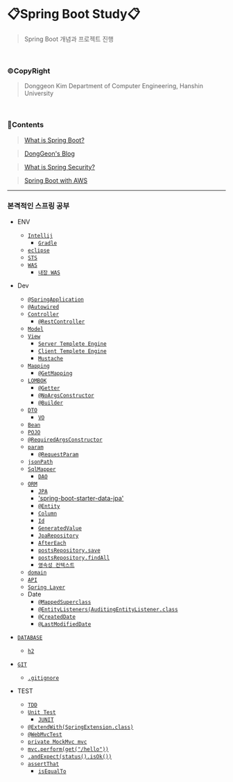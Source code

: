 # 📋Spring Boot Study📋

> Spring Boot 개념과 프로젝트 진행 

<br>

### ©CopyRight

> Donggeon Kim
> Department of Computer Engineering, Hanshin University

<br>


### 📒Contents

> [What is Spring Boot?](https://github.com/DongGeon0908/Spring-Boot/tree/master/Spring%20Boot%20Basic)

> [DongGeon's Blog](https://github.com/DongGeon0908/Spring-Boot/tree/master/Spring%20Boot%20Blog)

> [What is Spring Security?](https://github.com/DongGeon0908/Spring-Boot/tree/master/Spring%20Boot%20Security)

> [Spring Boot with AWS](https://github.com/DongGeon0908/Spring-Boot/tree/master/Spring%20Boot%20With%20AWS)

<hr />

### 본격적인 스프링 공부

- ENV
    + [`Intellij`](https://github.com/DongGeon0908/Spring-Boot/blob/master/Spring%20Boot%20With%20AWS/Intellij.md)
        * [`Gradle`](https://github.com/DongGeon0908/Spring-Boot/blob/master/Spring%20Boot%20With%20AWS/Gradle.md)
    + [`eclipse`](https://github.com/DongGeon0908/Spring-Boot/blob/master/Spring%20Boot%20With%20AWS/eclipse.md)
    + [`STS`](https://github.com/DongGeon0908/Spring-Boot/blob/master/Spring%20Boot%20With%20AWS/STS.md)
    + [`WAS`](https://github.com/DongGeon0908/Spring-Boot/blob/master/Spring%20Boot%20With%20AWS/WAS.md)
        * [`내장 WAS`](https://github.com/DongGeon0908/Spring-Boot/blob/master/Spring%20Boot%20With%20AWS/InnerWAS.md)
- Dev
    + [`@SpringApplication`](https://github.com/DongGeon0908/Spring-Boot/blob/master/Spring%20Boot%20With%20AWS/SpringApplication.md)
    + [`@Autowired`](https://github.com/DongGeon0908/Spring-Boot/blob/master/Spring%20Boot%20With%20AWS/Autowired.md)
    + [`Controller`](https://github.com/DongGeon0908/Spring-Boot/blob/master/Spring%20Boot%20With%20AWS/Controller.md)
        * [`@RestController`](https://github.com/DongGeon0908/Spring-Boot/blob/master/Spring%20Boot%20With%20AWS/RestController.md)
    + [`Model`](https://github.com/DongGeon0908/Spring-Boot/blob/master/Spring%20Boot%20With%20AWS/Model.md)
    + [`View`](https://github.com/DongGeon0908/Spring-Boot/blob/master/Spring%20Boot%20With%20AWS/View.md)
        * [`Server Templete Engine`](https://github.com/DongGeon0908/Spring-Boot/blob/master/Spring%20Boot%20With%20AWS/ServerTemplete.md)
        * [`Client Templete Engine`](https://github.com/DongGeon0908/Spring-Boot/blob/master/Spring%20Boot%20With%20AWS/ClientTemplete.md)
        * [`Mustache`](https://github.com/DongGeon0908/Spring-Boot/blob/master/Spring%20Boot%20With%20AWS/Mustache.md)
    + [`Mapping`](https://github.com/DongGeon0908/Spring-Boot/blob/master/Spring%20Boot%20With%20AWS/Mapping.md)
        * [`@GetMapping`](https://github.com/DongGeon0908/Spring-Boot/blob/master/Spring%20Boot%20With%20AWS/GetMapping.md)
    + [`LOMBOK`](https://github.com/DongGeon0908/Spring-Boot/blob/master/Spring%20Boot%20With%20AWS/LOMBOK.md)
        * [`@Getter`](https://github.com/DongGeon0908/Spring-Boot/blob/master/Spring%20Boot%20With%20AWS/Getter.md)
        * [`@NoArgsConstructor`](https://github.com/DongGeon0908/Spring-Boot/blob/master/Spring%20Boot%20With%20AWS/NoArgsConstructor.md)
        * [`@Builder`](https://github.com/DongGeon0908/Spring-Boot/blob/master/Spring%20Boot%20With%20AWS/Builder.md)
    + [`DTO`](https://github.com/DongGeon0908/Spring-Boot/blob/master/Spring%20Boot%20With%20AWS/DTO.md)
        * [`VO`](https://github.com/DongGeon0908/Spring-Boot/blob/master/Spring%20Boot%20With%20AWS/VO.md)
    + [`Bean`](https://github.com/DongGeon0908/Spring-Boot/blob/master/Spring%20Boot%20With%20AWS/Bean.md)
    + [`POJO`](https://github.com/DongGeon0908/Spring-Boot/blob/master/Spring%20Boot%20With%20AWS/POJO.md)
    + [`@RequiredArgsConstructor`](https://github.com/DongGeon0908/Spring-Boot/blob/master/Spring%20Boot%20With%20AWS/RequiredArgsConstructor.md)
    + [`param`](https://github.com/DongGeon0908/Spring-Boot/blob/master/Spring%20Boot%20With%20AWS/param.md)
        * [`@RequestParam`](https://github.com/DongGeon0908/Spring-Boot/blob/master/Spring%20Boot%20With%20AWS/RequestParam.md)
    + [`jsonPath`](https://github.com/DongGeon0908/Spring-Boot/blob/master/Spring%20Boot%20With%20AWS/jsonPath.md)
    + [`SqlMapper`](https://github.com/DongGeon0908/Spring-Boot/blob/master/Spring%20Boot%20With%20AWS/SqlMapper.md)
        * [`DAO`](https://github.com/DongGeon0908/Spring-Boot/blob/master/Spring%20Boot%20With%20AWS/DAO.md)
    + [`ORM`](https://github.com/DongGeon0908/Spring-Boot/blob/master/Spring%20Boot%20With%20AWS/ORM.md)
        * [`JPA`](https://github.com/DongGeon0908/Spring-Boot/blob/master/Spring%20Boot%20With%20AWS/JPA.md)
        * ['spring-boot-starter-data-jpa'](https://github.com/DongGeon0908/Spring-Boot/blob/master/Spring%20Boot%20With%20AWS/springbootstarterdatajpa.md)
        * [`@Entity`](https://github.com/DongGeon0908/Spring-Boot/blob/master/Spring%20Boot%20With%20AWS/Entity.md)
        * [`Column`](https://github.com/DongGeon0908/Spring-Boot/blob/master/Spring%20Boot%20With%20AWS/Column.md)
        * [`Id`](https://github.com/DongGeon0908/Spring-Boot/blob/master/Spring%20Boot%20With%20AWS/Id.md)
        * [`GeneratedValue`](https://github.com/DongGeon0908/Spring-Boot/blob/master/Spring%20Boot%20With%20AWS/GeneratedValue.md)
        * [`JpaRepository`](https://github.com/DongGeon0908/Spring-Boot/blob/master/Spring%20Boot%20With%20AWS/JpaRepository.md)
        * [`AfterEach`](https://github.com/DongGeon0908/Spring-Boot/blob/master/Spring%20Boot%20With%20AWS/AfterEach.md)
        * [`postsRepository.save`](https://github.com/DongGeon0908/Spring-Boot/blob/master/Spring%20Boot%20With%20AWS/postsRepositorysave.md)
        * [`postsRepository.findAll`](https://github.com/DongGeon0908/Spring-Boot/blob/master/Spring%20Boot%20With%20AWS/postsRepositoryfindAll.md)
        * [`영속성 컨텍스트`](https://github.com/DongGeon0908/Spring-Boot/blob/master/Spring%20Boot%20With%20AWS/persistance.md)
    + [`domain`](https://github.com/DongGeon0908/Spring-Boot/blob/master/Spring%20Boot%20With%20AWS/domain.md)
    + [`API`](https://github.com/DongGeon0908/Spring-Boot/blob/master/Spring%20Boot%20With%20AWS/API.md)
    + [`Spring Layer`](https://github.com/DongGeon0908/Spring-Boot/blob/master/Spring%20Boot%20With%20AWS/SpringLayer.md)
    + Date
        * [`@MappedSuperclass`](https://github.com/DongGeon0908/Spring-Boot/blob/master/Spring%20Boot%20With%20AWS/MappedSuperclass.md)
        * [`@EntityListeners(AuditingEntityListener.class`](https://github.com/DongGeon0908/Spring-Boot/blob/master/Spring%20Boot%20With%20AWS/EntityListeners.md)
        * [`@CreatedDate`](https://github.com/DongGeon0908/Spring-Boot/blob/master/Spring%20Boot%20With%20AWS/CreatedDate.md)
        * [`@LastModifiedDate`](https://github.com/DongGeon0908/Spring-Boot/blob/master/Spring%20Boot%20With%20AWS/LastModifiedDate.md)

- [`DATABASE`](https://github.com/DongGeon0908/Spring-Boot/blob/master/Spring%20Boot%20With%20AWS/DATABASE.md)
    + [`h2`](https://github.com/DongGeon0908/Spring-Boot/blob/master/Spring%20Boot%20With%20AWS/h2.md)
- [`GIT`](https://github.com/DongGeon0908/Spring-Boot/blob/master/Spring%20Boot%20With%20AWS/GIT.md)
    + [`.gitignore`](https://github.com/DongGeon0908/Spring-Boot/blob/master/Spring%20Boot%20With%20AWS/SpringApplication.md)

- TEST
    + [`TDD`](https://github.com/DongGeon0908/Spring-Boot/blob/master/Spring%20Boot%20With%20AWS/TDD.md)
    + [`Unit Test`](https://github.com/DongGeon0908/Spring-Boot/blob/master/Spring%20Boot%20With%20AWS/Unit%20Test.md)
        * [`JUNIT`](https://github.com/DongGeon0908/Spring-Boot/blob/master/Spring%20Boot%20With%20AWS/JUNIT.md)
    + [`@ExtendWith(SpringExtension.class)`](https://github.com/DongGeon0908/Spring-Boot/blob/master/Spring%20Boot%20With%20AWS/ExtendWith.md)
    + [`@WebMvcTest`](https://github.com/DongGeon0908/Spring-Boot/blob/master/Spring%20Boot%20With%20AWS/WebMvcTest.md)
    + [`private MockMvc mvc`](https://github.com/DongGeon0908/Spring-Boot/blob/master/Spring%20Boot%20With%20AWS/privateMockMvcmvc.md)
    + [`mvc.perform(get("/hello"))`](https://github.com/DongGeon0908/Spring-Boot/blob/master/Spring%20Boot%20With%20AWS/mvcperform.md)
    + [`.andExpect(status().isOk())`](https://github.com/DongGeon0908/Spring-Boot/blob/master/Spring%20Boot%20With%20AWS/andExpect.md)
    + [`assertThat`](https://github.com/DongGeon0908/Spring-Boot/blob/master/Spring%20Boot%20With%20AWS/assertThat.md)
        * [`isEqualTo`](https://github.com/DongGeon0908/Spring-Boot/blob/master/Spring%20Boot%20With%20AWS/isEqualTo.md)


<br>

